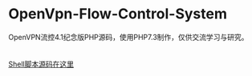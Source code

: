 # OpenVpn-Flow-Control-System
OpenVPN流控4.1纪念版PHP源码，使用PHP7.3制作，仅供交流学习与研究。<br>
<br><br>
[Shell脚本源码在这里](https://github.com/xia5408611/kk-liukong)
